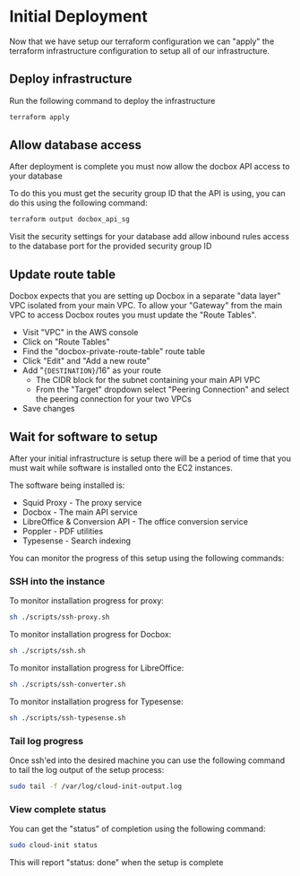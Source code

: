 # Initial Deployment

Now that we have setup our terraform configuration we can "apply" the terraform infrastructure configuration to setup all of our infrastructure.

## Deploy infrastructure

Run the following command to deploy the infrastructure

```sh
terraform apply
```

## Allow database access

After deployment is complete you must now allow the docbox API access to your database

To do this you must get the security group ID that the API is using, you can do this using the following command:

```sh
terraform output docbox_api_sg
```

Visit the security settings for your database add allow inbound rules access to the database port for the provided security group ID


## Update route table

Docbox expects that you are setting up Docbox in a separate "data layer" VPC isolated from your main VPC. To allow your "Gateway" from the main VPC to access Docbox routes you must update the "Route Tables".

- Visit "VPC" in the AWS console
- Click on "Route Tables"
- Find the "docbox-private-route-table" route table
- Click "Edit" and "Add a new route"
- Add "`{DESTINATION}`/16" as your route 
  - The CIDR block for the subnet containing your main API VPC
  - From the "Target" dropdown select "Peering Connection" and select the peering connection for your two VPCs
- Save changes

## Wait for software to setup

After your initial infrastructure is setup there will be a period of time that you must wait while software is installed onto the EC2 instances. 

The software being installed is:
- Squid Proxy - The proxy service
- Docbox - The main API service
- LibreOffice & Conversion API - The office conversion service
- Poppler - PDF utilities
- Typesense - Search indexing

You can monitor the progress of this setup using the following commands:

### SSH into the instance

To monitor installation progress for proxy:

```sh
sh ./scripts/ssh-proxy.sh
```

To monitor installation progress for Docbox:

```sh
sh ./scripts/ssh.sh
```

To monitor installation progress for LibreOffice:

```sh
sh ./scripts/ssh-converter.sh
```
To monitor installation progress for Typesense:

```sh
sh ./scripts/ssh-typesense.sh
```

### Tail log progress

Once ssh'ed into the desired machine you can use the following command to tail the log output of 
the setup process:

```sh
sudo tail -f /var/log/cloud-init-output.log
```

### View complete status

You can get the "status" of completion using the following command:

```sh
sudo cloud-init status
```

This will report "status: done" when the setup is complete
